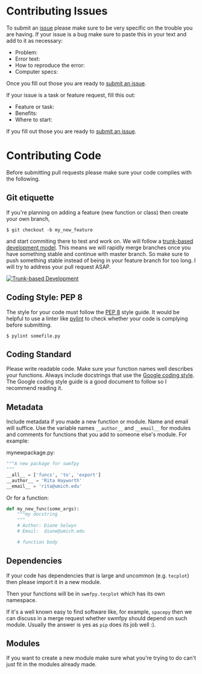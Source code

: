 Contributing Issues
===================

To submit an [issue](https://gitlab.umich.edu/swmf_software/swmfpy/issues) please make sure to be very specific on the trouble you are having. If your issue is a bug make sure to paste this in your text and add to it as necessary:

- Problem:
- Error text:
- How to reproduce the error:
- Computer specs:

Once you fill out those you are ready to [submit an issue](https://gitlab.umich.edu/swmf_software/swmfpy/issues).

If your issue is a task or feature request, fill this out:

- Feature or task:
- Benefits:
- Where to start:

If you fill out those you are ready to [submit an issue](https://gitlab.umich.edu/swmf_software/swmfpy/issues).

Contributing Code
=================

Before submitting pull requests please make sure your code complies with the following.

Git etiquette
-------------

If you're planning on adding a feature (new function or class) then create your own branch,

```shell
$ git checkout -b my_new_feature
```

and start commiting there to test and work on. We will follow a [trunk-based development model](https://youtu.be/ykZbBD-CmP8). This means we will rapidly merge branches once you have something stable and continue with master branch. So make sure to push something stable instead of being in your feature branch for too long. I will try to address your pull request ASAP.

[![Trunk-based Development](http://img.youtube.com/vi/ykZbBD-CmP8/0.jpg)](https://www.youtube.com/watch?v=ykZbBD-CmP8 "Trunk-based Development")

Coding Style: PEP 8
-------------------

The style for your code must follow the [PEP 8](https://www.python.org/dev/peps/pep-0008/) style guide. It would be helpful to use a linter like [pylint](https://pylint.org) to check whether your code is complying before submitting.

```shell
$ pylint somefile.py
```

Coding Standard
---------------

Please write readable code. Make sure your function names well describes your functions. Always include docstrings that use the [Google coding style](http://google.github.io/styleguide/pyguide.html#381-docstrings). The Google coding style guide is a good document to follow so I recommend reading it.

Metadata
--------

Include metadata if you made a new function or module. Name and email will suffice. Use the variable names `__author__` and `__email__` for modules and comments for functions that you add to someone else's module. For example:

mynewpackage.py:

```python
"""A new package for swmfpy
"""
__all__ = ['funcs', 'to', 'export']
__author__ = 'Rita Hayworth'
__email__ = 'rita@umich.edu'
```

Or for a function:
```python
def my_new_func(some_args):
    """my docstring
    """
    # Author: Diane Selwyn
    # Email:  diane@umich.edu

    # function body
```

Dependencies
------------

If your code has dependencies that is large and uncommon (e.g. `tecplot`) then please import it in a new module.

Then your functions will be in `swmfpy.tecplot` which has its own namespace.

If it's a well known easy to find software like, for example, `spacepy` then we can discuss in a merge request whether swmfpy should depend on such module. Usually the answer is yes as `pip` does its job well :).

Modules
-------

If you want to create a new module make sure what you're trying to do can't just fit in the modules already made.

